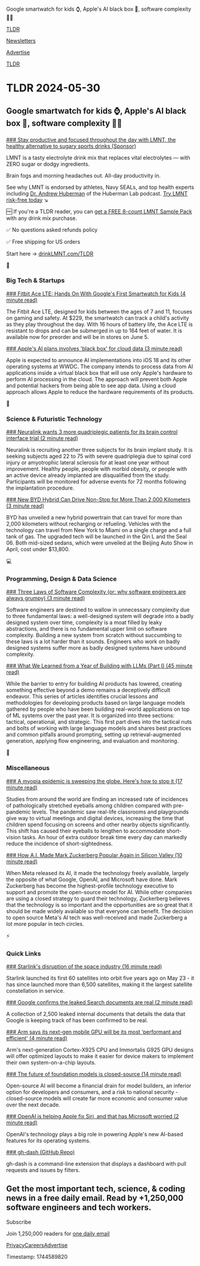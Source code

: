 Google smartwatch for kids ⌚, Apple's AI black box 🤖, software complexity 👨‍💻

[TLDR](/)

[Newsletters](/newsletters)

[Advertise](https://advertise.tldr.tech/)

[TLDR](/)

# TLDR 2024-05-30

## Google smartwatch for kids ⌚, Apple's AI black box 🤖, software complexity 👨‍💻

### 

[### Stay productive and focused throughout the day with LMNT, the healthy alternative to sugary sports drinks (Sponsor)](https://partners.drinklmnt.com/free-gift-with-purchase?utm_campaign=agwp&amp;utm_medium=sponsor&amp;utm_source=TLDR&amp;utm_content=&amp;utm_term=&amp;rfsn_cn=EXCLUSIVE+GIFT+FOR+TLDR+COMMUNITY)

LMNT is a tasty electrolyte drink mix that replaces vital electrolytes — with ZERO sugar or dodgy ingredients.

Brain fogs and morning headaches out. All-day productivity in.

See why LMNT is endorsed by athletes, Navy SEALs, and top health experts including [Dr. Andrew Huberman](https://drinklmnt.com/tldr) of the Huberman Lab podcast. [Try LMNT risk-free today](https://drinklmnt.com/tldr) ↘️

🆓 If you're a TLDR reader, you can [get a FREE 8-count LMNT Sample Pack](https://drinklmnt.com/tldr) with any drink mix purchase.

✅ No questions asked refunds policy

✅ Free shipping for US orders

Start here → [drinkLMNT.com/TLDR](https://drinklmnt.com/tldr)

📱

### Big Tech & Startups

[### Fitbit Ace LTE: Hands On With Google's First Smartwatch for Kids (4 minute read)](https://www.pcmag.com/news/fitbit-ace-lte-hands-on-with-googles-first-smartwatch-for-kids?utm_source=tldrnewsletter)

The Fitbit Ace LTE, designed for kids between the ages of 7 and 11, focuses on gaming and safety. At $229, the smartwatch can track a child's activity as they play throughout the day. With 16 hours of battery life, the Ace LTE is resistant to drops and can be submerged in up to 164 feet of water. It is available now for preorder and will be in stores on June 5.

[### Apple's AI plans involves 'black box' for cloud data (3 minute read)](https://appleinsider.com/articles/24/05/29/apples-ai-plans-involves-black-box-for-cloud-data?utm_source=tldrnewsletter)

Apple is expected to announce AI implementations into iOS 18 and its other operating systems at WWDC. The company intends to process data from AI applications inside a virtual black box that will use only Apple's hardware to perform AI processing in the cloud. The approach will prevent both Apple and potential hackers from being able to see app data. Using a cloud approach allows Apple to reduce the hardware requirements of its products.

🚀

### Science & Futuristic Technology

[### Neuralink wants 3 more quadriplegic patients for its brain control interface trial (2 minute read)](https://www.theregister.com/2024/05/29/neuralink_to_add_more_subjects_to_trial/?utm_source=tldrnewsletter)

Neuralink is recruiting another three subjects for its brain implant study. It is seeking subjects aged 22 to 75 with severe quadriplegia due to spinal cord injury or amyotrophic lateral sclerosis for at least one year without improvement. Healthy people, people with morbid obesity, or people with an active device already implanted are disqualified from the study. Participants will be monitored for adverse events for 72 months following the implantation procedure.

[### New BYD Hybrid Can Drive Non-Stop for More Than 2,000 Kilometers (3 minute read)](https://www.bloomberg.com/news/articles/2024-05-28/byd-shows-off-new-hybrid-powertrain-capable-of-ultra-long-drive?utm_source=tldrnewsletter)

BYD has unveiled a new hybrid powertrain that can travel for more than 2,000 kilometers without recharging or refueling. Vehicles with the technology can travel from New York to Miami on a single charge and a full tank of gas. The upgraded tech will be launched in the Qin L and the Seal 06. Both mid-sized sedans, which were unveiled at the Beijing Auto Show in April, cost under $13,800.

💻

### Programming, Design & Data Science

[### Three Laws of Software Complexity (or: why software engineers are always grumpy) (3 minute read)](https://maheshba.bitbucket.io/blog/2024/05/08/2024-ThreeLaws.html?utm_source=tldrnewsletter)

Software engineers are destined to wallow in unnecessary complexity due to three fundamental laws: a well-designed system will degrade into a badly designed system over time, complexity is a moat filled by leaky abstractions, and there is no fundamental upper limit on software complexity. Building a new system from scratch without succumbing to these laws is a lot harder than it sounds. Engineers who work on badly designed systems suffer more as badly designed systems have unbound complexity.

[### What We Learned from a Year of Building with LLMs (Part I) (45 minute read)](https://www.oreilly.com/radar/what-we-learned-from-a-year-of-building-with-llms-part-i/?utm_source=tldrnewsletter)

While the barrier to entry for building AI products has lowered, creating something effective beyond a demo remains a deceptively difficult endeavor. This series of articles identifies crucial lessons and methodologies for developing products based on large language models gathered by people who have been building real-world applications on top of ML systems over the past year. It is organized into three sections: tactical, operational, and strategic. This first part dives into the tactical nuts and bolts of working with large language models and shares best practices and common pitfalls around prompting, setting up retrieval-augmented generation, applying flow engineering, and evaluation and monitoring.

🎁

### Miscellaneous

[### A myopia epidemic is sweeping the globe. Here's how to stop it (17 minute read)](https://www.nature.com/articles/d41586-024-01518-2?utm_source=tldrnewsletter)

Studies from around the world are finding an increased rate of incidences of pathologically stretched eyeballs among children compared with pre-pandemic levels. The pandemic saw real-life classrooms and playgrounds give way to virtual meetings and digital devices, increasing the time that children spend focusing on screens and other nearby objects significantly. This shift has caused their eyeballs to lengthen to accommodate short-vision tasks. An hour of extra outdoor break time every day can markedly reduce the incidence of short-sightedness.

[### How A.I. Made Mark Zuckerberg Popular Again in Silicon Valley (10 minute read)](https://www.nytimes.com/2024/05/29/technology/mark-zuckerberg-meta-ai.html?unlocked_article_code=1.v00.I5bE.rjls9rsaGWKF&amp;smid=url-share&amp;utm_source=tldrnewsletter)

When Meta released its AI, it made the technology freely available, largely the opposite of what Google, OpenAI, and Microsoft have done. Mark Zuckerberg has become the highest-profile technology executive to support and promote the open-source model for AI. While other companies are using a closed strategy to guard their technology, Zuckerberg believes that the technology is so important and the opportunities are so great that it should be made widely available so that everyone can benefit. The decision to open source Meta's AI tech was well-received and made Zuckerberg a lot more popular in tech circles.

⚡

### Quick Links

[### Starlink's disruption of the space industry (16 minute read)](https://www.thespacereview.com/article/4801/1?utm_source=tldrnewsletter)

Starlink launched its first 60 satellites into orbit five years ago on May 23 - it has since launched more than 6,500 satellites, making it the largest satellite constellation in service.

[### Google confirms the leaked Search documents are real (2 minute read)](https://www.theverge.com/2024/5/29/24167407/google-search-algorithm-documents-leak-confirmation?utm_source=tldrnewsletter)

A collection of 2,500 leaked internal documents that details the data that Google is keeping track of has been confirmed to be real.

[### Arm says its next-gen mobile GPU will be its most ‘performant and efficient' (4 minute read)](https://www.theverge.com/2024/5/29/24166216/arm-immortalis-g925-cortex-x925-mobile-soc?utm_source=tldrnewsletter)

Arm's next-generation Cortex-X925 CPU and Immortalis G925 GPU designs will offer optimized layouts to make it easier for device makers to implement their own system-on-a-chip layouts.

[### The future of foundation models is closed-source (14 minute read)](https://blog.johnluttig.com/p/the-future-of-foundation-models-is?utm_source=tldrnewsletter)

Open-source AI will become a financial drain for model builders, an inferior option for developers and consumers, and a risk to national security - closed-source models will create far more economic and consumer value over the next decade.

[### OpenAI is helping Apple fix Siri, and that has Microsoft worried (2 minute read)](https://9to5mac.com/2024/05/29/openai-apple-fix-siri-microsoft-worried/?utm_source=tldrnewsletter)

OpenAI's technology plays a big role in powering Apple's new AI-based features for its operating systems.

[### gh-dash (GitHub Repo)](https://github.com/dlvhdr/gh-dash?utm_source=tldrnewsletter)

gh-dash is a command-line extension that displays a dashboard with pull requests and issues by filters.

## Get the most important tech, science, & coding news in a free daily email. Read by +1,250,000 software engineers and tech workers.

Subscribe

Join 1,250,000 readers for [one daily email](/api/latest/tech)

[Privacy](/privacy)[Careers](https://jobs.ashbyhq.com/tldr.tech)[Advertise](/tech/advertise)

Timestamp: 1744589820